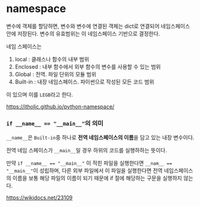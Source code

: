 # namespace

변수에 객체를 할당하면, 변수와 변수에 연결된 객체는 dict로 연결되어 네임스페이스 안에 저장된다. 변수의 유효범위는 이 네임스페이스 기반으로 결정한다.

네임 스페이스는 

1. local : 클래스나 함수의 내부 범위
2. Enclosed : 내부 함수에서 외부 함수의 변수를 사용할 수 있는 범위
3. Global : 전역. 파일 단위의 모듈 범위
4. Built-in : 내장 네임스페이스. 파이썬으로 작성된 모든 코드 범위

이 있으며 이를 `LEGB`라고 한다.

<https://itholic.github.io/python-namespace/>



### `if __name__ == "__main__"`의 의미

`__name__`은 `Built-in`중 하나로 **전역 네임스페이스의 이름**을 담고 있는 내장 변수이다.

전역 네임 스페이스가 `__main__`일 경우 하위의 코드를 실행하하는 뜻이다.

만약 `if __name__ == "__main__"` 이 적힌 파일을 실행한다면 `__nam__ == "__main__"`이 성립하며, 다른 외부 파일에서 이 파일을 실행한다면 전역 네임스페이스의 이름을 보통 해당 파일의 이름이 되기 때문에 if 절에 해당하는 구문을 실행하지 않는다.



<https://wikidocs.net/23109>